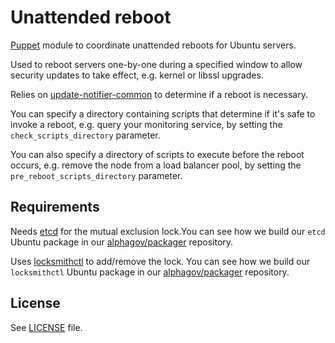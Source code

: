 # Unattended reboot

[Puppet][] module to coordinate unattended reboots for Ubuntu servers.

Used to reboot servers one-by-one during a specified window to allow security
updates to take effect, e.g. kernel or libssl upgrades.

Relies on [update-notifier-common][] to determine if a reboot is necessary.

You can specify a directory containing scripts that determine if it's safe to
invoke a reboot, e.g. query your monitoring service, by setting the
`check_scripts_directory` parameter.

You can also specify a directory of scripts to execute before the reboot
occurs, e.g. remove the node from a load balancer pool, by setting the
`pre_reboot_scripts_directory` parameter.

[Puppet]: http://docs.puppetlabs.com/puppet/
[GOV.UK]: https://www.gov.uk/
[update-notifier-common]: http://packages.ubuntu.com/search?keywords=update-notifier-common

## Requirements

Needs [etcd][] for the mutual exclusion lock.You can see how we build our
`etcd` Ubuntu package in our
[alphagov/packager](https://github.com/alphagov/packager/tree/master/fpm/recipes/etcd)
repository.


Uses [locksmithctl][] to add/remove the lock. You can see how we build our
`locksmithctl` Ubuntu package in our
[alphagov/packager](https://github.com/alphagov/packager/tree/master/fpm/recipes/locksmithctl)
repository.

[etcd]: https://coreos.com/docs/cluster-management/setup/cluster-architectures/
[locksmithctl]: https://github.com/coreos/locksmith/tree/master/locksmithctl

## License

See [LICENSE](LICENSE) file.

